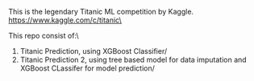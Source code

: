 This is the legendary Titanic ML competition by Kaggle.\
https://www.kaggle.com/c/titanic\

This repo consist of:\

1. Titanic Prediction, using XGBoost Classifier/
2. Titanic Prediction 2, using tree based model for data imputation and XGBoost CLassifer for model prediction/
